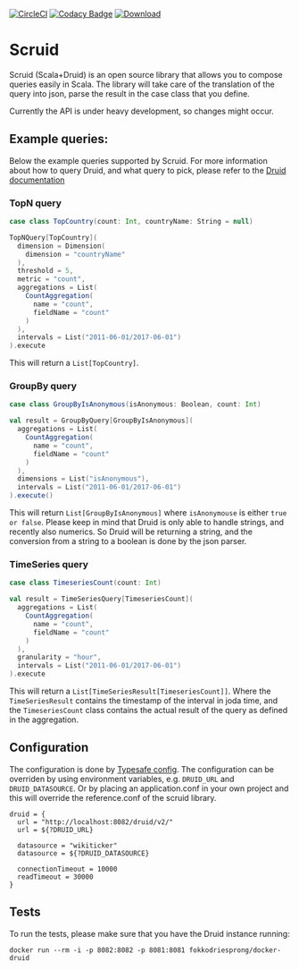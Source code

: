 [![CircleCI](https://circleci.com/gh/ing-bank/scruid.svg?style=svg)](https://circleci.com/gh/ing-bank/scruid)
[![Codacy Badge](https://api.codacy.com/project/badge/Grade/9b7c4adf8ad447efa9c7ea8a9ffda6b2)](https://www.codacy.com/app/fokko/scruid?utm_source=github.com&amp;utm_medium=referral&amp;utm_content=ing-bank/scruid&amp;utm_campaign=Badge_Grade)
[![Download](https://api.bintray.com/packages/ing-bank/maven-releases/scruid/images/download.svg)](https://bintray.com/ing-bank/maven-releases/scruid/_latestVersion)

# Scruid

Scruid (Scala+Druid) is an open source library that allows you to compose queries easily in Scala. The library will take care of the translation of the query into json, parse the result in the case class that you define.

Currently the API is under heavy development, so changes might occur.

## Example queries:

Below the example queries supported by Scruid. For more information about how to query Druid, and what query to pick, please refer to the [Druid documentation](http://druid.io/docs/latest/querying/querying.html)

### TopN query
```scala
case class TopCountry(count: Int, countryName: String = null)

TopNQuery[TopCountry](
  dimension = Dimension(
    dimension = "countryName"
  ),
  threshold = 5,
  metric = "count",
  aggregations = List(
    CountAggregation(
      name = "count",
      fieldName = "count"
    )
  ),
  intervals = List("2011-06-01/2017-06-01")
).execute
```
This will return a `List[TopCountry]`.

### GroupBy query

```scala
case class GroupByIsAnonymous(isAnonymous: Boolean, count: Int)

val result = GroupByQuery[GroupByIsAnonymous](
  aggregations = List(
    CountAggregation(
      name = "count",
      fieldName = "count"
    )
  ),
  dimensions = List("isAnonymous"),
  intervals = List("2011-06-01/2017-06-01")
).execute()
```

This will return `List[GroupByIsAnonymous]` where `isAnonymouse` is either `true or false`. Please keep in mind that Druid is only able to handle strings, and recently also numerics. So Druid will be returning a string, and the conversion from a string to a boolean is done by the json parser.

### TimeSeries query

```scala
case class TimeseriesCount(count: Int)

val result = TimeSeriesQuery[TimeseriesCount](
  aggregations = List(
    CountAggregation(
      name = "count",
      fieldName = "count"
    )
  ),
  granularity = "hour",
  intervals = List("2011-06-01/2017-06-01")
).execute
```

This will return a `List[TimeSeriesResult[TimeseriesCount]]`. Where the `TimeSeriesResult` contains the timestamp of the interval in joda time, and the `TimeseriesCount` class contains the actual result of the query as defined in the aggregation.

## Configuration

The configuration is done by [Typesafe config](https://github.com/typesafehub/config). The configuration can be overriden by using environment variables, e.g. `DRUID_URL` and `DRUID_DATASOURCE`. Or by placing an application.conf in your own project and this will override the reference.conf of the scruid library.

```
druid = {
  url = "http://localhost:8082/druid/v2/"
  url = ${?DRUID_URL}

  datasource = "wikiticker"
  datasource = ${?DRUID_DATASOURCE}

  connectionTimeout = 10000
  readTimeout = 30000
}
```

## Tests

To run the tests, please make sure that you have the Druid instance running:

```
docker run --rm -i -p 8082:8082 -p 8081:8081 fokkodriesprong/docker-druid
```
